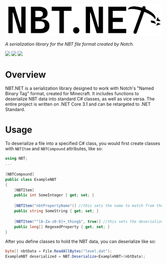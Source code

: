 ![NBT.NET](logo.png)

*A serialization library for the NBT file format created by Notch.*

![](https://img.shields.io/travis/com/c272/nbt.net)
![](https://img.shields.io/github/issues/c272/nbt.net)
![](https://img.shields.io/github/license/c272/nbt.net)

# Overview
NBT.NET is a serialization library designed to work with Notch's "Named Binary Tag" format, created for Minecraft. It includes functions to deserialize NBT data into standard C# classes, as well as vice versa. The entire project is written on .NET Core 3.1 and can be retargeted to .NET Standard.

# Usage
To deserialize a file into a specified C# class, you would first create classes with `NBTItem` and `NBTCompound` attributes, like so:
```cs
using NBT;
...

[NBTCompound]
public class ExampleNBT 
{
    [NBTItem]
    public int SomeInteger { get; set; }
    
    [NBTItem("nbtPropertyName")] //this sets the name to match from the nbt as "nbtPropertyName" rather than the C# property name
    public string SomeString { get; set; }
    
    [NBTItem("^[A-Za-z0-9]+_thing$", true)] //this sets the deserializer to match properties with the given regex
    public long[] RegexedProperty { get; set; }
}
```

After you define classes to hold the NBT data, you can deserialize like so:
```cs
byte[] nbtData = File.ReadAllBytes("level.dat");
ExampleNBT deserialized = NBT.Deserialize<ExampleNBT>(nbtData);
```
